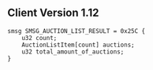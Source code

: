 ## Client Version 1.12

```rust,ignore
smsg SMSG_AUCTION_LIST_RESULT = 0x25C {
    u32 count;    
    AuctionListItem[count] auctions;    
    u32 total_amount_of_auctions;    
}

```
